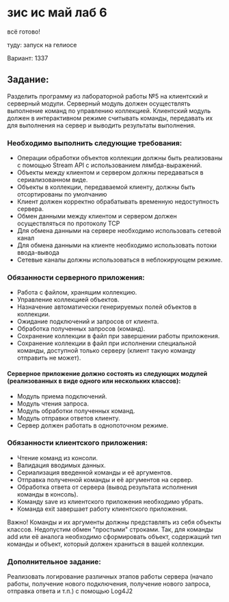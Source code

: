 # зис ис май лаб 6
всё готово!

туду: запуск на гелиосе

Вариант: 1337
## Задание:
Разделить программу из лабораторной работы №5 на клиентский и серверный модули. Серверный модуль должен осуществлять выполнение команд по управлению коллекцией. Клиентский модуль должен в интерактивном режиме считывать команды, передавать их для выполнения на сервер и выводить результаты выполнения.
### Необходимо выполнить следующие требования:
  * Операции обработки объектов коллекции должны быть реализованы с помощью Stream API с использованием лямбда-выражений.
  * Объекты между клиентом и сервером должны передаваться в сериализованном виде.
  * Объекты в коллекции, передаваемой клиенту, должны быть отсортированы по умолчанию
  * Клиент должен корректно обрабатывать временную недоступность сервера.
  * Обмен данными между клиентом и сервером должен осуществляться по протоколу TCP
  * Для обмена данными на сервере необходимо использовать сетевой канал
  * Для обмена данными на клиенте необходимо использовать потоки ввода-вывода
  * Сетевые каналы должны использоваться в неблокирующем режиме.
### Обязанности серверного приложения:
  * Работа с файлом, хранящим коллекцию.
  * Управление коллекцией объектов.
  * Назначение автоматически генерируемых полей объектов в коллекции.
  * Ожидание подключений и запросов от клиента.
  * Обработка полученных запросов (команд).
  * Сохранение коллекции в файл при завершении работы приложения.
  * Сохранение коллекции в файл при исполнении специальной команды, доступной только серверу (клиент такую команду отправить не может).
  #### Серверное приложение должно состоять из следующих модулей (реализованных в виде одного или нескольких классов):
  * Модуль приема подключений.
  * Модуль чтения запроса.
  * Модуль обработки полученных команд.
  * Модуль отправки ответов клиенту.
  * Сервер должен работать в однопоточном режиме.
### Обязанности клиентского приложения:
* Чтение команд из консоли.
* Валидация вводимых данных.
* Сериализация введенной команды и её аргументов.
* Отправка полученной команды и её аргументов на сервер.
* Обработка ответа от сервера (вывод результата исполнения команды в консоль).
* Команду save из клиентского приложения необходимо убрать.
* Команда exit завершает работу клиентского приложения.

Важно! Команды и их аргументы должны представлять из себя объекты классов. Недопустим обмен "простыми" строками. Так, для команды add или её аналога необходимо сформировать объект, содержащий тип команды и объект, который должен храниться в вашей коллекции.
### Дополнительное задание:
Реализовать логирование различных этапов работы сервера (начало работы, получение нового подключения, получение нового запроса, отправка ответа и т.п.) с помощью Log4J2
